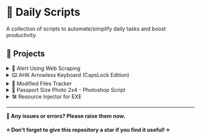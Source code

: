 # 🚀 Daily Scripts

A collection of scripts to automate/simplify daily tasks and boost productivity.

## 📂 Projects

<details>
<summary>🔔 Alert Using Web Scraping</summary>

# 🔔 Alert System using Web Scraping

A pair of Python scripts that monitor a website for specific changes and trigger an audio alert. Created for personal use to monitor a specific website's dropdown menu changes.

---

## 📌 Overview
These scripts offer two different approaches to web scraping:
1. **Simple Method** (`scraping_and_alert_using_requests.py`): Uses `requests` and `BeautifulSoup`
2. **Advanced Method** (`scraping_and_alert_using_selenium.py`): Uses `Selenium` for JavaScript-heavy sites

## 🛠️ Setup Requirements
- Python 3.x
- Required packages: 
  ```
  pip install requests beautifulsoup4 selenium pygame webdriver-manager
  ```
- A `.mp3` file named `music.mp3` in the same directory for the alert sound

---

## ✨ Features
- Continuously monitors a specified website
- Checks dropdown menu for specific text
- Plays audio alert when target text is found
- Shows timestamp of alerts

---

## 🔧 Usage
1. Choose the appropriate script based on your needs:
   - Use `requests` script for simple websites
   - Use `selenium` script for dynamic/JavaScript-heavy sites

2. Modify these variables in the script:
   ```python
   url = 'your_target_website_url'
   song_path = 'path_to_your_alert_sound.mp3'
   ```

3. Adjust the search criteria according to your target website:
   - Modify the Structure according to your target website (Here i used id to find specific dropdown).
   - Change the search text in `'text' in option.text.lower()`

4. Run the script:
   ```
   python scraping_and_alert_using_requests.py
   # or
   python scraping_and_alert_using_selenium.py
   ```
---

## ⚠️ Note
- This project was created for personal use
- The target website URL has been removed for privacy
- Modify the scripts according to your target website's structure
- Be mindful of the website's terms of service and scraping policies (Check Robots.txt)
</details>

<details>
<summary>⌨️ AHK Arrowless Keyboard (CapsLock Edition)</summary>

# AHK CapsLock Navigation & Media Shortcuts

## 📌 What is AutoHotkey (AHK)?  
**AutoHotkey** is a free and open-source custom scripting language for Microsoft Windows, primarily designed to provide easy keyboard shortcuts or hotkeys, fast macro-creation and software automation to allow users of most computer skill levels to automate repetitive tasks in any Windows application.

🔗 **Download AutoHotkey**: [https://www.autohotkey.com/](https://www.autohotkey.com/)  

---

## Pain Point
My keyboard **doesn't have arrow keys** and is also **missing some media keys**, so I thought I could use Caps Lock in combination with other keys. 
I created this script to fit my needs. **You can modify this script** according to your own requirements.

---

## 🚀 How This Script Works  
Since my keyboard **doesn't have arrow keys**, I have mapped Caps Lock as a modifier key to replace arrow keys:  

| **Shortcut** | **Action** |
|-------------|-----------|
| `CapsLock + I` | Move **Up** (↑) |
| `CapsLock + K` | Move **Down** (↓) |
| `CapsLock + J` | Move **Left** (←) |
| `CapsLock + L` | Move **Right** (→) |
| `CapsLock + ;` | Move **Right** (→) |
| `CapsLock + Win + P` | Take a Screenshot (Print Screen) |
| `CapsLock + Backspace` | Delete Key |
| `CapsLock + 1` | Mute Volume |
| `CapsLock + 2` | Decrease Volume |
| `CapsLock + 3` | Increase Volume |


![IKJL](https://github.com/sharadbarad/daily-scripts/blob/main/AHK%20Arrowless%20Keyboard%20(CapsLock%20Edition)/assets/ikjl-asset.png)

👉 IKJL is somewhat similar to WSAD, which we commonly use for playing games.

---

## 🛠 How to Use This Script  

### **Option 1: Run the Script Directly**
1. **Install AutoHotkey** from [here](https://www.autohotkey.com/).  
2. Download this script and **double-click** to run it.  

### **Option 2: Convert to an EXE File**  
If you don't want to install AHK, you can convert this script into an **EXE file**:  
1. Install AutoHotkey.  
2. Right-click the `.ahk` file and select **"Compile Script"**.  
3. This will generate an `.exe` file that you can run without AutoHotkey.  

Alternatively, you can **directly download the pre-compiled `.exe` file** from the folder I have provided.

---

## 🔄 Add Script to Startup (Optional)  
To make the script run **automatically** every time you start your computer:  
1. **Press** `Win + R`, type `shell:startup`, and hit **Enter**.  
2. **Copy the `.exe` file** (or the `.ahk` script) into this folder.  
3. The script will now **run automatically** on startup!  

---

## 📂 Download  
If you don't want to compile the script yourself, you can **directly download the EXE file** from the folder I have provided.

---

## 📝 Notes  
- **Caps Lock functionality is not affected**; it still works normally for typing uppercase letters.  
- You can modify the script to **customize shortcuts** as needed.  
- To stop the script, right-click the **AHK icon in the system tray** and select **Exit**.  

💡 **Need help?** Visit the **AutoHotkey documentation**: [https://www.autohotkey.com/docs/](https://www.autohotkey.com/docs/)  

---

**Enjoy smooth navigation with Caps Lock! 🚀** 
</details>

<details>
<summary>🔄 Modified Files Tracker</summary>

# Modified Files Tracker

## 📌 Overview
This Python script helps users find files that have been modified after a specified date and time within a given directory and its subdirectories. It also provides the flexibility to exclude specific folders from the search and saves the list of modified files in a text file (`modified_files.txt`).


## 🎯 Use Cases
- **Backup Management**: Identify newly modified files to back up only what's necessary.
- **System Security**: Detect unauthorized or unexpected file modifications.

---
## 📖 How to Use
1️⃣ Run the script by executing `python modified_files_tracker.py`. </br>
2️⃣ Enter the **root folder path** where you want to search for modified files.</br>
3️⃣ Provide the **date and time** (format: `YYYY-MM-DD HH:MM:SS`) to check modifications after.</br>
4️⃣ (Optional) Enter **comma-separated folder names** to exclude from the scan.</br>
5️⃣ The script will generate `modified_files.txt` containing the list of modified files.


---
## 📂 Output
The script creates a file `modified_files.txt`, listing the names of modified files found in the directory.
</details>

<details>
<summary>🎨 Passport Size Photo 2x4 - Photoshop Script</summary>

# Passport Size Photo 2x4 - Photoshop Script

## 📌 What does it do?  
This JavaScript script is designed to be used with a Photoshop Action file (.atn). It takes a single photo in photoshop, converts it into a passport-sized image with a neat border, and arranges it in a 2x4 grid. The final Photo(2x4) can be printed on 4x6 photo paper.

---

## You give:
![Before](https://github.com/sharadbarad/daily-scripts/blob/main/Passport%20Size%20Photo%202x4%20-%20Photoshop%20Script/assets/Person%20Input%20Image.png)

## You will get:
![After](https://github.com/sharadbarad/daily-scripts/blob/main/Passport%20Size%20Photo%202x4%20-%20Photoshop%20Script/assets/2x4%20output%20image.jpg)

---

## ▶️ How to Set up this?   
* Add the Action file to photoshop From the Actions window.  
* Now place the Script (without changing name) to the `C:\Program Files\Adobe\Presets and Scripts\Script_By_SN.js`
* Set up process Done!

---

## 🛠 How to Use This Script? 
* Open Photo in photoshop 

* Photo of any person should have Transparent Background
* You can do this with photoshop or any other online web app [Adobe-Express-Online](https://www.adobe.com/in/express/feature/image/remove-background/png/transparent)

* Now select the primary color in photoshop which you want as Background in your Passport size photo.

* Now just Run that action file it will ask you how much you want to crop(it will automatically maintain the aspect ratio), once you done cropping press enter. 

* Now you get the final output of passport size images (arranged 2x4) with neat border.
</details>

<details>
<summary>🛠️ Resource Injector for EXE</summary>

# 🛠️ Inject Resources to EXE using Resource Hacker

**Here we take an example of manifest file to inject in EXE**

This Python script embeds a **manifest file** into an **EXE (executable file)** using [Resource Hacker](http://www.angusj.com/resourcehacker/) to modify Windows application behavior, such as:
- Running the EXE with **administrator privileges**.
- Enabling **DPI awareness** for high-resolution screens.
- Configuring **Windows compatibility settings**.

---

### **Install Resource Hacker**
Download and install **Resource Hacker** from the official website:  
🔗 [Download Resource Hacker](http://www.angusj.com/resourcehacker/)

### **Example of Manifest File**
Here's an example of a manifest that **forces the EXE to run as an administrator**:

```xml
<?xml version="1.0" encoding="UTF-8" standalone="yes"?>
<assembly xmlns="urn:schemas-microsoft-com:asm.v1" manifestVersion="1.0">
    <trustInfo xmlns="urn:schemas-microsoft-com:asm.v3">
        <security>
            <requestedPrivileges>
                <requestedExecutionLevel level="requireAdministrator" uiAccess="false"/>
            </requestedPrivileges>
        </security>
    </trustInfo>
</assembly>
```
**Save this file as `manifest.xml`** in your working directory.


## **🚀 Run the Script**
Modify the `manifest_path` and `exe_path` inside the python script i provided:

```python
manifest_path = r"G:\manifest.xml"
exe_path = r"G:\System_manager.exe"
```

Now, run the script:

```sh
python exe_resource_injector.py
```

If successful, you'll see:

```
Manifest merged successfully.
```

---

## 📜 How It Works
The script:
1. **Locates Resource Hacker**: The script assumes it is installed in `C:\Program Files (x86)\Resource Hacker\`.
2. **Runs a Command**: It uses `subprocess` to execute a command that:
   - Opens the EXE.
   - Embeds (or replaces) the manifest.
   - Saves the updated EXE.
3. **Handles Errors**: If anything fails, an error message is displayed.

---

## ❓ Why Use a Manifest?
- **Run EXE as Administrator**: Avoids manual right-clicking → "Run as administrator".
- **Enable DPI Scaling**: Fixes blurry UI on high-resolution displays.
- **Control UAC Behavior**: Reduces unnecessary prompts.
</details>

---

**🤝 Any issues or errors? Please raise them now.**

#### ⭐ Don't forget to give this repository a star if you find it useful! ⭐